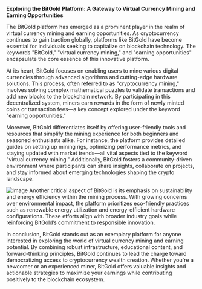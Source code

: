 **Exploring the BitGold Platform: A Gateway to Virtual Currency Mining and Earning Opportunities**

The BitGold platform has emerged as a prominent player in the realm of virtual currency mining and earning opportunities. As cryptocurrency continues to gain traction globally, platforms like BitGold have become essential for individuals seeking to capitalize on blockchain technology. The keywords "BitGold," "virtual currency mining," and "earning opportunities" encapsulate the core essence of this innovative platform.

At its heart, BitGold focuses on enabling users to mine various digital currencies through advanced algorithms and cutting-edge hardware solutions. This process, often referred to as "cryptocurrency mining," involves solving complex mathematical puzzles to validate transactions and add new blocks to the blockchain network. By participating in this decentralized system, miners earn rewards in the form of newly minted coins or transaction fees—a key concept explored under the keyword "earning opportunities."

Moreover, BitGold differentiates itself by offering user-friendly tools and resources that simplify the mining experience for both beginners and seasoned enthusiasts alike. For instance, the platform provides detailed guides on setting up mining rigs, optimizing performance metrics, and staying updated with market trends—all vital aspects tied to the keyword "virtual currency mining." Additionally, BitGold fosters a community-driven environment where participants can share insights, collaborate on projects, and stay informed about emerging technologies shaping the crypto landscape.


![Image](https://github.com/user-attachments/assets/31692037-0104-4703-abd1-696b6a7dd41b)
Another critical aspect of BitGold is its emphasis on sustainability and energy efficiency within the mining process. With growing concerns over environmental impact, the platform prioritizes eco-friendly practices such as renewable energy utilization and energy-efficient hardware configurations. These efforts align with broader industry goals while reinforcing BitGold’s commitment to responsible innovation.

In conclusion, BitGold stands out as an exemplary platform for anyone interested in exploring the world of virtual currency mining and earning potential. By combining robust infrastructure, educational content, and forward-thinking principles, BitGold continues to lead the charge toward democratizing access to cryptocurrency wealth creation. Whether you're a newcomer or an experienced miner, BitGold offers valuable insights and actionable strategies to maximize your earnings while contributing positively to the blockchain ecosystem.